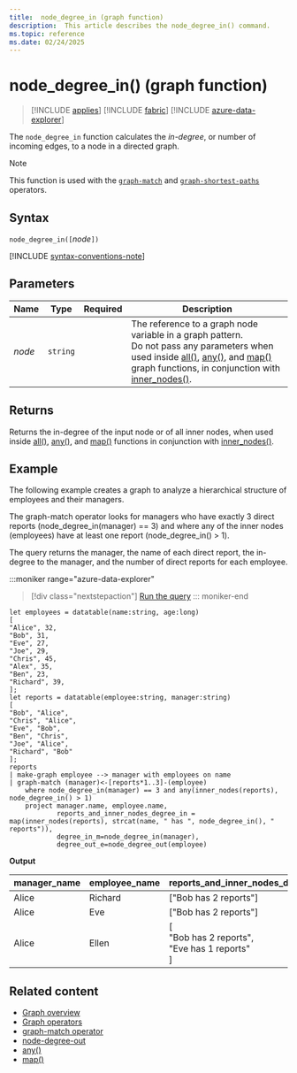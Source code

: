 ```yaml
---
title:  node_degree_in (graph function)
description:  This article describes the node_degree_in() command.
ms.topic: reference
ms.date: 02/24/2025
---
```


# node_degree_in() (graph function)

> [!INCLUDE [applies](../includes/applies-to-version/applies.md)] [!INCLUDE [fabric](../includes/applies-to-version/fabric.md)] [!INCLUDE [azure-data-explorer](../includes/applies-to-version/azure-data-explorer.md)]

The `node_degree_in` function calculates the *in-degree*, or number of incoming edges, to a node in a directed graph.

> [!NOTE]
> This function is used with the [`graph-match`](graph-match-operator.md) and [`graph-shortest-paths`](graph-shortest-paths-operator.md) operators.

## Syntax

`node_degree_in([`*node*`])`

[!INCLUDE [syntax-conventions-note](../includes/syntax-conventions-note.md)]

## Parameters

| Name | Type | Required | Description |
|---|---|---|---|
| *node* | `string` |  | The reference to a graph node variable in a graph pattern. <br>Do not pass any parameters when used inside [all()](all-graph-function.md), [any()](any-graph-function.md), and [map()](map-graph-function.md) graph functions, in conjunction with [inner_nodes()](inner-nodes-graph-function.md).|

## Returns

Returns the in-degree of the input node or of all inner nodes, when used inside [all()](all-graph-function.md), [any()](any-graph-function.md), and [map()](map-graph-function.md) functions in conjunction with [inner_nodes()](inner-nodes-graph-function.md).

## Example

The following example creates a graph to analyze a hierarchical structure of employees and their managers. 

The graph-match operator looks for managers who have exactly 3 direct reports (node_degree_in(manager) == 3) and where any of the inner nodes (employees) have at least one report (node_degree_in() > 1).

The query returns the manager, the name of each direct report, the in-degree to the manager, and the number of direct reports for each employee.

:::moniker range="azure-data-explorer"
> [!div class="nextstepaction"]
> <a href="https://dataexplorer.azure.com/clusters/help/databases/Samples?query=H4sIAAAAAAAAA3WRX2uDMBTF3%2F0UF590aKF1Y6ybhXX0ZY97LUVSvahbTCRm6wr78LvRRPuHJggnyTk3P284asCm5fKI2EEKBdM09xwDwRpcdlrVooyAlbjkUpSht%2FX8V17n6EeQLCLPX8u9kXOSmx%2Bzu3gk%2BS57%2BUTyrVJ1R4v7h8hE8dfYjV6jMJ6E5EedV0wV5sRENpz3Z0ni7Z49TogKW6n0OaDDHiEbJohT2XWPOtA54glm2hmgB6Njcjb3H5N7AnUJx9oXMrgW1fsjni%2BMS8XaamwxxPHKccKh1tVJ86UA03MK9pm4YTqvILDu8CXe2tJ389ks2cVjA0IPaBwqVAhCFpgVWCrErBZjGNIUEmCioO8Y1EKgyoy1C2zNMLqMhrCC%2BVC6VfITc%2B3AZwYzGsntsne6YatmdGN2cttUnl6yYe0NEnrAnOlgqOtDxTrwr%2FnMkc34YRid3T%2Fasia90ZILYmuQ3zrDswjtTJ3%2BBxQIrhUvAwAA" target="_blank">Run the query</a>
::: moniker-end

```kusto
let employees = datatable(name:string, age:long)
[
"Alice", 32,
"Bob", 31,
"Eve", 27,
"Joe", 29,
"Chris", 45,
"Alex", 35,
"Ben", 23,
"Richard", 39,
];
let reports = datatable(employee:string, manager:string)
[
"Bob", "Alice",
"Chris", "Alice",
"Eve", "Bob",
"Ben", "Chris",
"Joe", "Alice",
"Richard", "Bob"
];
reports
| make-graph employee --> manager with employees on name
| graph-match (manager)<-[reports*1..3]-(employee)
    where node_degree_in(manager) == 3 and any(inner_nodes(reports), node_degree_in() > 1)
    project manager.name, employee.name, 
            reports_and_inner_nodes_degree_in = map(inner_nodes(reports), strcat(name, " has ", node_degree_in(), " reports")),
            degree_in_m=node_degree_in(manager), 
            degree_out_e=node_degree_out(employee) 
```

**Output**

| manager_name | employee_name | reports_and_inner_nodes_degree_in | degree_in_m | degree_out_e |
|--|--|--|--|--|
| Alice | Richard | ["Bob has 2 reports"] | 3 | 1 |
| Alice | Eve | ["Bob has 2 reports"] | 3 | 1 |
| Alice | Ellen | [<br>"Bob has 2 reports", <br>"Eve has 1 reports"<br>] | 3 | 1 |

## Related content

* [Graph overview](graph-overview.md)
* [Graph operators](graph-operators.md)
* [graph-match operator](graph-match-operator.md)
* [node-degree-out](node-degree-out.md)
* [any()](any-graph-function.md)
* [map()](map-graph-function.md)
